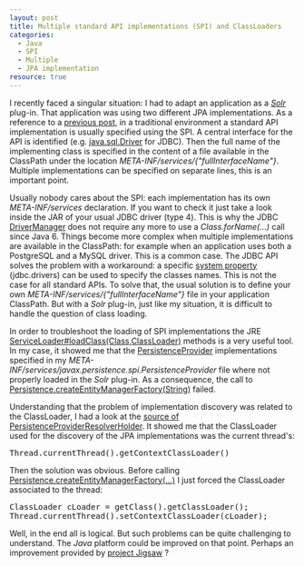 ```yaml
--- 
layout: post 
title: Multiple standard API implementations (SPI) and ClassLoaders
categories:
  - Java
  - SPI
  - Multiple
  - JPA implementation
resource: true
---
```

<p>
I recently faced a singular situation: I had to adapt an application as a <a href="http://lucene.apache.org/solr/"><em>Solr</em></a> plug-in. That application was using two different JPA implementations. As a reference to a <a href="http://bdulac.github.io/note/spi">previous post</a>, in a traditional environment a standard API implementation is usually specified using the SPI. A central interface for the API is identified (e.g. <a href="http://docs.oracle.com/javase/7/docs/api/java/sql/Driver.html">java.sql.Driver</a> for JDBC). Then the full name of the implementing class is specified in the content of a file available in the ClassPath under the location <em>META-INF/services/{"fullInterfaceName"}</em>. Multiple implementations can be specified on separate lines, this is an important point.
<p>
Usually nobody cares about the SPI: each implementation has its own <em>META-INF/services</em> declaration. If you want to check it just take a look inside the JAR of your usual JDBC driver (type 4). This is why the JDBC <a href="http://docs.oracle.com/javase/7/docs/api/java/sql/DriverManager.html">DriverManager</a> does not require any more to use a <em>Class.forName(...)</em> call since Java 6. Things become more complex when multiple implementations are available in the ClassPath: for example when an application uses both a PostgreSQL and a MySQL driver. This is a common case. The JDBC API solves the problem with a workaround: a specific <a href="http://docs.oracle.com/javase/tutorial/essential/environment/sysprop.html">system property</a> (jdbc.drivers) can be used to specify the classes names. This is not the case for all standard APIs. To solve that, the usual solution is to define your own <em>META-INF/services/{"fullInterfaceName"}</em> file in your application ClassPath. But with a <em>Solr</em> plug-in, just like my situation, it is difficult to handle the question of class loading.
</p>
In order to troubleshoot the loading of SPI implementations the JRE <a href="http://docs.oracle.com/javase/6/docs/api/java/util/ServiceLoader.html#load(java.lang.Class, java.lang.ClassLoader)">ServiceLoader#loadClass(Class,ClassLoader)</a> methods is a very useful tool. In my case, it showed me that the <a href="http://docs.oracle.com/javaee/6/api/javax/persistence/spi/PersistenceProvider.html">PersistenceProvider</a> implementations specified in my <em>META-INF/services/javax.persistence.spi.PersistenceProvider</em> file where not properly loaded in the <em>Solr</em> plug-in. As a consequence, the call to <a href="https://docs.oracle.com/javaee/6/api/javax/persistence/Persistence.html#createEntityManagerFactory(java.lang.String)">Persistence.createEntityManagerFactory(String)</a> failed.
</p>
<p>
Understanding that the problem of implementation discovery was related to the ClassLoader, I had a look at the <a href="https://github.com/eclipse/javax.persistence/blob/master/src/javax/persistence/spi/PersistenceProviderResolverHolder.java">source of PersistenceProviderResolverHolder</a>. It showed me that the ClassLoader used for the discovery of the JPA implementations was the current thread's:
<pre>
Thread.currentThread().getContextClassLoader()</pre>
<p>
Then the solution was obvious. Before calling <a href="https://docs.oracle.com/javaee/6/api/javax/persistence/Persistence.html#createEntityManagerFactory(java.lang.String)">Persistence.createEntityManagerFactory(...)</a> I just forced the ClassLoader associated to the thread:
</p>
<pre>ClassLoader cLoader = getClass().getClassLoader();
Thread.currentThread().setContextClassLoader(cLoader);</pre>
<p>
Well, in the end all is logical. But such problems can be quite challenging to understand. The <em>Java</em> platform could be improved on that point. Perhaps an improvement provided by <a href="http://openjdk.java.net/projects/jigsaw/">project Jigsaw</a> ? 
</p>